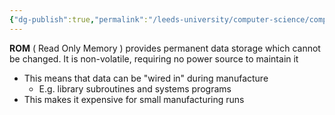 ```yaml
---
{"dg-publish":true,"permalink":"/leeds-university/computer-science/compulsory-modules/computer-architecture/section-9-memory/definitions/rom/","tags":["Definition"]}
---
```


**ROM** ( Read Only Memory ) provides permanent data storage which cannot be changed.
It is non-volatile, requiring no power source to maintain it
- This means that data can be "wired in" during manufacture
	- E.g. library subroutines and systems programs
- This makes it expensive for small manufacturing runs